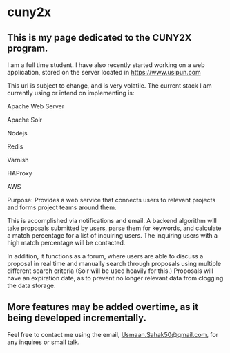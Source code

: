# cuny2x

This is my page dedicated to the CUNY2X program.
-----

I am a full time student. I have also recently started working on a web application, stored on the server located in https://www.usipun.com

This url is subject to change, and is very volatile. The current stack I am currently using or intend on implementing is:

Apache Web Server

Apache Solr

Nodejs

Redis

Varnish

HAProxy

AWS

Purpose: 
Provides a web service that connects users to relevant projects and forms project teams around them.

 This is accomplished via notifications and email. A backend algorithm will take proposals submitted by users, parse them for keywords, and calculate a match percentage for a list of inquiring users. The inquiring users with a high match percentage will be contacted.
 
In addition, it functions as a forum, where users are able to discuss a proposal in real time and manually search through proposals using multiple different search criteria (Solr will be used heavily for this.) Proposals will have an expiration date, as to prevent no longer relevant data from clogging the data storage. 

More features may be added overtime, as it being developed incrementally.
-----



Feel free to contact me using the email, Usmaan.Sahak50@gmail.com, for any inquires or small talk.
